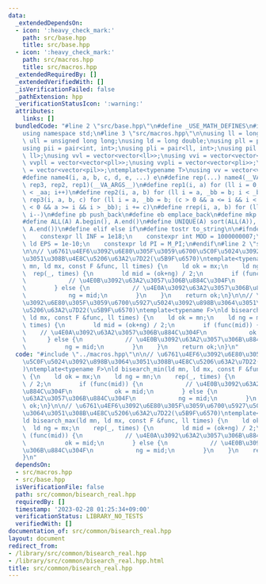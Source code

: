 ```yaml
---
data:
  _extendedDependsOn:
  - icon: ':heavy_check_mark:'
    path: src/base.hpp
    title: src/base.hpp
  - icon: ':heavy_check_mark:'
    path: src/macros.hpp
    title: src/macros.hpp
  _extendedRequiredBy: []
  _extendedVerifiedWith: []
  _isVerificationFailed: false
  _pathExtension: hpp
  _verificationStatusIcon: ':warning:'
  attributes:
    links: []
  bundledCode: "#line 2 \"src/base.hpp\"\n#define _USE_MATH_DEFINES\n#include <bits/stdc++.h>\n\
    using namespace std;\n#line 3 \"src/macros.hpp\"\n\nusing ll = long long;\nusing\
    \ ull = unsigned long long;\nusing ld = long double;\nusing pll = pair<ll, ll>;\n\
    using pii = pair<int, int>;\nusing pli = pair<ll, int>;\nusing pil = pair<int,\
    \ ll>;\nusing vvl = vector<vector<ll>>;\nusing vvi = vector<vector<int>>;\nusing\
    \ vvpll = vector<vector<pll>>;\nusing vvpli = vector<vector<pli>>;\nusing vvpil\
    \ = vector<vector<pil>>;\ntemplate<typename T>\nusing vv = vector<vector<T>>;\n\
    #define name4(i, a, b, c, d, e, ...) e\n#define rep(...) name4(__VA_ARGS__, rep4,\
    \ rep3, rep2, rep1)(__VA_ARGS__)\n#define rep1(i, a) for (ll i = 0, _aa = a; i\
    \ < _aa; i++)\n#define rep2(i, a, b) for (ll i = a, _bb = b; i < _bb; i++)\n#define\
    \ rep3(i, a, b, c) for (ll i = a, _bb = b; (c > 0 && a <= i && i < _bb) or (c\
    \ < 0 && a >= i && i > _bb); i += c)\n#define rrep(i, a, b) for (ll i=(a); i>(b);\
    \ i--)\n#define pb push_back\n#define eb emplace_back\n#define mkp make_pair\n\
    #define ALL(A) A.begin(), A.end()\n#define UNIQUE(A) sort(ALL(A)), A.erase(unique(ALL(A)),\
    \ A.end())\n#define elif else if\n#define tostr to_string\n\n#ifndef CONSTANTS\n\
    \    constexpr ll INF = 1e18;\n    constexpr int MOD = 1000000007;\n    constexpr\
    \ ld EPS = 1e-10;\n    constexpr ld PI = M_PI;\n#endif\n#line 2 \"src/common/bisearch_real.hpp\"\
    \n\n// \u6761\u4EF6\u3092\u6E80\u305F\u3059\u6700\u5C0F\u5024\u3092\u898B\u3064\
    \u3051\u308B\u4E8C\u5206\u63A2\u7D22(\u5B9F\u6570)\ntemplate<typename F>\nld bisearch_min(ld\
    \ mn, ld mx, const F &func, ll times) {\n    ld ok = mx;\n    ld ng = mn;\n  \
    \  rep(_, times) {\n        ld mid = (ok+ng) / 2;\n        if (func(mid)) {\n\
    \            // \u4E0B\u3092\u63A2\u3057\u306B\u884C\u304F\n            ok = mid;\n\
    \        } else {\n            // \u4E0A\u3092\u63A2\u3057\u306B\u884C\u304F\n\
    \            ng = mid;\n        }\n    }\n    return ok;\n}\n\n// \u6761\u4EF6\
    \u3092\u6E80\u305F\u3059\u6700\u5927\u5024\u3092\u898B\u3064\u3051\u308B\u4E8C\
    \u5206\u63A2\u7D22(\u5B9F\u6570)\ntemplate<typename F>\nld bisearch_max(ld mn,\
    \ ld mx, const F &func, ll times) {\n    ld ok = mn;\n    ld ng = mx;\n    rep(_,\
    \ times) {\n        ld mid = (ok+ng) / 2;\n        if (func(mid)) {\n        \
    \    // \u4E0A\u3092\u63A2\u3057\u306B\u884C\u304F\n            ok = mid;\n  \
    \      } else {\n            // \u4E0B\u3092\u63A2\u3057\u306B\u884C\u304F\n \
    \           ng = mid;\n        }\n    }\n    return ok;\n}\n"
  code: "#include \"../macros.hpp\"\n\n// \u6761\u4EF6\u3092\u6E80\u305F\u3059\u6700\
    \u5C0F\u5024\u3092\u898B\u3064\u3051\u308B\u4E8C\u5206\u63A2\u7D22(\u5B9F\u6570\
    )\ntemplate<typename F>\nld bisearch_min(ld mn, ld mx, const F &func, ll times)\
    \ {\n    ld ok = mx;\n    ld ng = mn;\n    rep(_, times) {\n        ld mid = (ok+ng)\
    \ / 2;\n        if (func(mid)) {\n            // \u4E0B\u3092\u63A2\u3057\u306B\
    \u884C\u304F\n            ok = mid;\n        } else {\n            // \u4E0A\u3092\
    \u63A2\u3057\u306B\u884C\u304F\n            ng = mid;\n        }\n    }\n    return\
    \ ok;\n}\n\n// \u6761\u4EF6\u3092\u6E80\u305F\u3059\u6700\u5927\u5024\u3092\u898B\
    \u3064\u3051\u308B\u4E8C\u5206\u63A2\u7D22(\u5B9F\u6570)\ntemplate<typename F>\n\
    ld bisearch_max(ld mn, ld mx, const F &func, ll times) {\n    ld ok = mn;\n  \
    \  ld ng = mx;\n    rep(_, times) {\n        ld mid = (ok+ng) / 2;\n        if\
    \ (func(mid)) {\n            // \u4E0A\u3092\u63A2\u3057\u306B\u884C\u304F\n \
    \           ok = mid;\n        } else {\n            // \u4E0B\u3092\u63A2\u3057\
    \u306B\u884C\u304F\n            ng = mid;\n        }\n    }\n    return ok;\n\
    }\n"
  dependsOn:
  - src/macros.hpp
  - src/base.hpp
  isVerificationFile: false
  path: src/common/bisearch_real.hpp
  requiredBy: []
  timestamp: '2023-02-28 01:25:34+09:00'
  verificationStatus: LIBRARY_NO_TESTS
  verifiedWith: []
documentation_of: src/common/bisearch_real.hpp
layout: document
redirect_from:
- /library/src/common/bisearch_real.hpp
- /library/src/common/bisearch_real.hpp.html
title: src/common/bisearch_real.hpp
---
```

